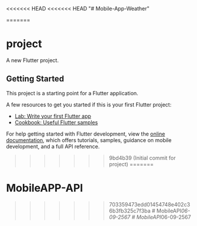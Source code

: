 <<<<<<< HEAD
<<<<<<< HEAD
"# Mobile-App-Weather"

=======
# project

A new Flutter project.

## Getting Started

This project is a starting point for a Flutter application.

A few resources to get you started if this is your first Flutter project:

- [Lab: Write your first Flutter app](https://docs.flutter.dev/get-started/codelab)
- [Cookbook: Useful Flutter samples](https://docs.flutter.dev/cookbook)

For help getting started with Flutter development, view the
[online documentation](https://docs.flutter.dev/), which offers tutorials,
samples, guidance on mobile development, and a full API reference.

>>>>>>> 9bd4b39 (Initial commit for project)
=======
# MobileAPP-API
>>>>>>> 703359473edd01454748e402c36b3fb325c7f3ba
#   M o b i l e A P I _ 0 6 - 0 9 - 2 5 6 7  
 #   M o b i l e A P I _ 0 6 - 0 9 - 2 5 6 7  
 